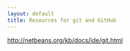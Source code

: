 ```yaml
---
layout: default
title: Resources for git and GitHub
---
```

http://netbeans.org/kb/docs/ide/git.html

